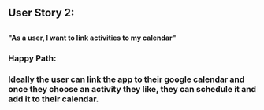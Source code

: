 <h2> User Story 2: <h2>

<h4> "As a user, I want to link activities to my calendar" <h4>

<h3> Happy Path: <h3>
Ideally the user can link the app to their google calendar and once they choose an activity they like, they can schedule it and add it to their calendar.


